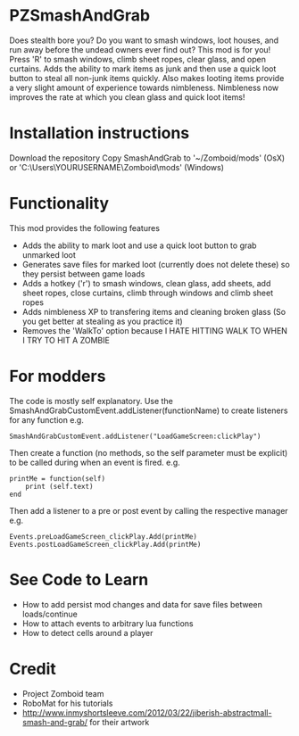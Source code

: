 # PZSmashAndGrab
Does stealth bore you? Do you want to smash windows, loot houses, and run away before the undead owners ever find out? This mod is for you! Press 'R' to smash windows, climb sheet ropes, clear glass, and open curtains. Adds the ability to mark items as junk and then use a quick loot button to steal all non-junk items quickly. Also makes looting items provide a very slight amount of experience towards nimbleness. Nimbleness now improves the rate at which you clean glass and quick loot items!

# Installation instructions
Download the repository
Copy SmashAndGrab to '~/Zomboid/mods'  (OsX) or 'C:\Users\YOURUSERNAME\Zomboid\mods' (Windows)

# Functionality
This mod provides the following features

- Adds the ability to mark loot and use a quick loot button to grab unmarked loot
- Generates save files for marked loot (currently does not delete these) so they persist between game loads
- Adds a hotkey ('r') to smash windows, clean glass, add sheets, add sheet ropes, close curtains, climb through windows and climb sheet ropes
- Adds nimbleness XP to transfering items and cleaning broken glass (So you get better at stealing as you practice it)
- Removes the 'WalkTo' option because I HATE HITTING WALK TO WHEN I TRY TO HIT A ZOMBIE

# For modders
The code is mostly self explanatory. Use the SmashAndGrabCustomEvent.addListener(functionName) to create listeners for any function
e.g. 
```
SmashAndGrabCustomEvent.addListener("LoadGameScreen:clickPlay")
```

Then create a function (no methods, so the self parameter must be explicit) to be called during when an event is fired. e.g.
```
printMe = function(self) 
    print (self.text)
end
```

Then add a listener to a pre or post event by calling the respective manager e.g.
```
Events.preLoadGameScreen_clickPlay.Add(printMe)
Events.postLoadGameScreen_clickPlay.Add(printMe)
```

# See Code to Learn
- How to add persist mod changes and data for save files between loads/continue
- How to attach events to arbitrary lua functions
- How to detect cells around a player

# Credit

- Project Zomboid team 
- RoboMat for his tutorials
- http://www.inmyshortsleeve.com/2012/03/22/jiberish-abstractmall-smash-and-grab/ for their artwork 

